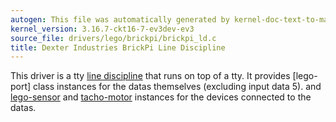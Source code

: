 ```yaml
---
autogen: This file was automatically generated by kernel-doc-text-to-markdown.py
kernel_version: 3.16.7-ckt16-7-ev3dev-ev3
source_file: drivers/lego/brickpi/brickpi_ld.c
title: Dexter Industries BrickPi Line Discipline
---
```


This driver is a tty [line discipline] that runs on top of a tty. It provides
[lego-port] class instances for the datas themselves (excluding input data 5).
and [lego-sensor] and [tacho-motor] instances for the devices connected to
the datas.

[line discipline]: https://en.wikipedia.org/wiki/Line_discipline
[lego-data]: ../lego-port-class
[lego-sensor]: ../lego-sensor-class
[tacho-motor]: ../tacho-motor-class

